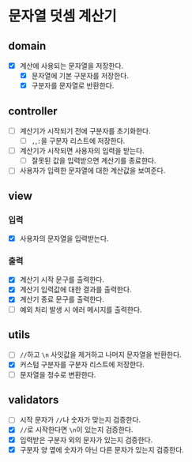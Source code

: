 # 문자열 덧셈 계산기

## domain

- [x] 계산에 사용되는 문자열을 저장한다.
    - [x] 문자열에 기본 구분자를 저장한다.
    - [x] 구분자를 문자열로 반환한다.

## controller

- [ ] 계산기가 시작되기 전에 구분자를 초기화한다.
    - [ ] `,`,`:`을 구분자 리스트에 저장한다.
- [ ] 계산기가 시작되면 사용자의 입력을 받는다.
    - [ ] 잘못된 값을 입력받으면 계산기를 종료한다.
- [ ] 사용자가 입력한 문자열에 대한 계산값을 보여준다.

## view

### 입력

- [x] 사용자의 문자열을 입력받는다.

### 출력

- [x] 계산기 시작 문구를 출력한다.
- [x] 계산기 입력값에 대한 결과를 출력한다.
- [x] 계산기 종료 문구를 출력한다.
- [ ] 예외 처리 발생 시 에러 메시지를 출력한다.

## utils

- [ ] `//`하고 `\n` 사잇값을 제거하고 나머지 문자열을 반환한다.
- [x] 커스텀 구분자를 구분자 리스트에 저장한다.
- [ ] 문자열을 정수로 변환한다.

## validators

- [ ] 시작 문자가 `//`나 숫자가 맞는지 검증한다.
- [x] `//`로 시작한다면 `\n`이 있는지 검증한다.
- [x] 입력받은 구분자 외의 문자가 있는지 검증한다.
- [x] 구분자 양 옆에 숫자가 아닌 다른 문자가 있는지 검증한다.